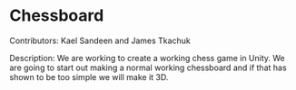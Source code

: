 # Chessboard
Contributors:
Kael Sandeen and James Tkachuk

Description:
We are working to create a working chess game in Unity.
We are going to start out making a normal working chessboard
and if that has shown to be too simple we will make it 3D.
